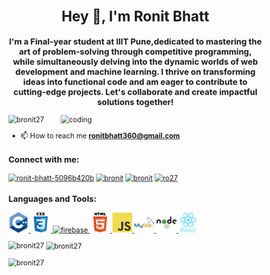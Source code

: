 
<h1 align="center">Hey 👋, I'm Ronit Bhatt</h1>
<h3 align="center">I'm a Final-year student at IIIT Pune,dedicated to mastering the art of problem-solving through competitive programming, while simultaneously delving into the dynamic worlds of web development and machine learning. I thrive on transforming ideas into functional code and am eager to contribute to cutting-edge projects. Let's collaborate and create impactful solutions together!</h3>

<img align = "right" alt = "coding" width = "400" src = "https://user-images.githubusercontent.com/55389276/140866485-8fb1c876-9a8f-4d6a-98dc-08c4981eaf70.gif">

<p align="left"> <img src="https://komarev.com/ghpvc/?username=bronit27&label=Profile%20views&color=0e75b6&style=flat" alt="bronit27" /> </p>

- 📫 How to reach me **ronitbhatt360@gmail.com**

<h3 align="left">Connect with me:</h3>
<p align="left">
<a href="https://www.linkedin.com/in/ronit-bhatt-5096b420b/" target="blank"><img align="center" src="https://raw.githubusercontent.com/rahuldkjain/github-profile-readme-generator/master/src/images/icons/Social/linked-in-alt.svg" alt="ronit-bhatt-5096b420b" height="30" width="40" /></a>
<a href="https://codeforces.com/profile/bronit" target="blank"><img align="center" src="https://raw.githubusercontent.com/rahuldkjain/github-profile-readme-generator/master/src/images/icons/Social/codeforces.svg" alt="bronit" height="30" width="40" /></a>
<a href="https://www.leetcode.com/bronit" target="blank"><img align="center" src="https://raw.githubusercontent.com/rahuldkjain/github-profile-readme-generator/master/src/images/icons/Social/leet-code.svg" alt="bronit" height="30" width="40" /></a>
<a href="https://www.codechef.com/users/ro27" target="blank"><img align="center" src="https://camo.githubusercontent.com/d3a7f4d6365c27e8c55788ac0f41a3045885159b63b8c9810bbcb259027555da/68747470733a2f2f73332e616d617a6f6e6177732e636f6d2f636f6465636865665f7368617265642f73697465732f616c6c2f7468656d65732f61626573736976652f6c6f676f2e737667" alt="ro27" height="30" width="40" /></a>
</p>

<h3 align="left">Languages and Tools:</h3>
<p align="left"> <a href="https://www.w3schools.com/cpp/" target="_blank" rel="noreferrer"> <img src="https://raw.githubusercontent.com/devicons/devicon/master/icons/cplusplus/cplusplus-original.svg" alt="cplusplus" width="40" height="40"/> </a> <a href="https://www.w3schools.com/css/" target="_blank" rel="noreferrer"> <img src="https://raw.githubusercontent.com/devicons/devicon/master/icons/css3/css3-original-wordmark.svg" alt="css3" width="40" height="40"/> </a> <a href="https://firebase.google.com/" target="_blank" rel="noreferrer"> <img src="https://www.vectorlogo.zone/logos/firebase/firebase-icon.svg" alt="firebase" width="40" height="40"/> </a> <a href="https://www.w3.org/html/" target="_blank" rel="noreferrer"> <img src="https://raw.githubusercontent.com/devicons/devicon/master/icons/html5/html5-original-wordmark.svg" alt="html5" width="40" height="40"/> </a> <a href="https://developer.mozilla.org/en-US/docs/Web/JavaScript" target="_blank" rel="noreferrer"> <img src="https://raw.githubusercontent.com/devicons/devicon/master/icons/javascript/javascript-original.svg" alt="javascript" width="40" height="40"/> </a> <a href="https://www.mysql.com/" target="_blank" rel="noreferrer"> <img src="https://raw.githubusercontent.com/devicons/devicon/master/icons/mysql/mysql-original-wordmark.svg" alt="mysql" width="40" height="40"/> </a> <a href="https://nodejs.org" target="_blank" rel="noreferrer"> <img src="https://raw.githubusercontent.com/devicons/devicon/master/icons/nodejs/nodejs-original-wordmark.svg" alt="nodejs" width="40" height="40"/> </a> <a href="https://reactjs.org/" target="_blank" rel="noreferrer"> <img src="https://raw.githubusercontent.com/devicons/devicon/master/icons/react/react-original-wordmark.svg" alt="react" width="40" height="40"/> </a> </p>

<p><img align="left" src="https://github-readme-stats.vercel.app/api/top-langs?username=bronit27&show_icons=true&locale=en&layout=compact" alt="bronit27" /></p>

<p>&nbsp;<img align="center" src="https://github-readme-stats.vercel.app/api?username=bronit27&show_icons=true&locale=en" alt="bronit27" /></p>

<p><img align="center" src="https://github-readme-streak-stats.herokuapp.com/?user=bronit27&" alt="bronit27" /></p>
